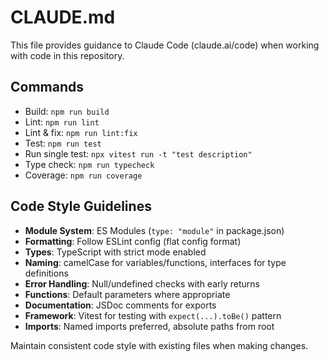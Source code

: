 # CLAUDE.md

This file provides guidance to Claude Code (claude.ai/code) when working with code in this repository.

## Commands

- Build: `npm run build`
- Lint: `npm run lint`
- Lint & fix: `npm run lint:fix`
- Test: `npm run test`
- Run single test: `npx vitest run -t "test description"`
- Type check: `npm run typecheck`
- Coverage: `npm run coverage`

## Code Style Guidelines

- **Module System**: ES Modules (`type: "module"` in package.json)
- **Formatting**: Follow ESLint config (flat config format)
- **Types**: TypeScript with strict mode enabled
- **Naming**: camelCase for variables/functions, interfaces for type definitions
- **Error Handling**: Null/undefined checks with early returns
- **Functions**: Default parameters where appropriate
- **Documentation**: JSDoc comments for exports
- **Framework**: Vitest for testing with `expect(...).toBe()` pattern
- **Imports**: Named imports preferred, absolute paths from root

Maintain consistent code style with existing files when making changes.
